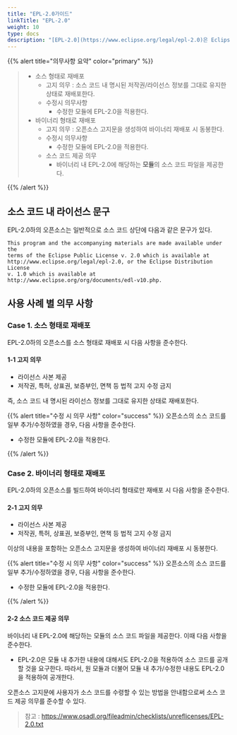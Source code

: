 ```yaml
---
title: "EPL-2.0가이드"
linkTitle: "EPL-2.0"
weight: 10
type: docs
description: "[EPL-2.0](https://www.eclipse.org/legal/epl-2.0)은 Eclipse Public License 2.0이라고도 불리며, 모듈 단위의 소스 코드 공개를 요구하는 Weak Copyleft 성격의 라이선스이다. " 
---
```


{{% alert title="의무사항 요약" color="primary" %}}
<div class="-bg-100 p-3">

> - 소스 형태로 재배포 
>   - 고지 의무 : 소스 코드 내 명시된 저작권/라이선스 정보를 그대로 유지한 상태로 재배포한다. 
>    - 수정시 의무사항 
>      - 수정한 모듈에 EPL-2.0을 적용한다.
> - 바이너리 형태로 재배포 
>   -  고지 의무 : 오픈소스 고지문을 생성하여 바이너리 재배포 시 동봉한다. 
>   - 수정시 의무사항
>     - 수정한 모듈에 EPL-2.0을 적용한다.
>   - 소스 코드 제공 의무 
>     - <span class="-text-warning">바이너리 내 EPL-2.0에 해당하는 **모듈**의 소스 코드 파일을 제공한다.</span>

</div>
{{% /alert %}}

## 소스 코드 내 라이선스 문구
EPL-2.0하의 오픈소스는 일반적으로 소스 코드 상단에 다음과 같은 문구가 있다. 

```
This program and the accompanying materials are made available under the
terms of the Eclipse Public License v. 2.0 which is available at
http://www.eclipse.org/legal/epl-2.0, or the Eclipse Distribution License
v. 1.0 which is available at
http://www.eclipse.org/org/documents/edl-v10.php.
```

## 사용 사례 별 의무 사항
### Case 1. 소스 형태로 재배포 
EPL-2.0하의 오픈소스를 소스 형태로 재배포 시 다음 사항을 준수한다.

#### 1-1 고지 의무
* 라이선스 사본 제공
* 저작권, 특허, 상표권, 보증부인, 면책 등 법적 고지 수정 금지

즉, 소스 코드 내 명시된 라이선스 정보를 그대로 유지한 상태로 재배포한다. 


{{% alert title="수정 시 의무 사항" color="success" %}}
오픈소스의 소스 코드를 일부 추가/수정하였을 경우, 다음 사항을 준수한다. 

* 수정한 모듈에 EPL-2.0을 적용한다.

{{% /alert %}}

### Case 2. 바이너리 형태로 재배포

EPL-2.0하의 오픈소스를 빌드하여 바이너리 형태로만 재배포 시 다음 사항을 준수한다. 

#### 2-1 고지 의무
* 라이선스 사본 제공
* 저작권, 특허, 상표권, 보증부인, 면책 등 법적 고지 수정 금지

이상의 내용을 포함하는 오픈소스 고지문을 생성하여 바이너리 재배포 시 동봉한다. 

{{% alert title="수정 시 의무 사항" color="success" %}}
오픈소스의 소스 코드를 일부 추가/수정하였을 경우, 다음 사항을 준수한다. 

* 수정한 모듈에 EPL-2.0을 적용한다.

{{% /alert %}}

#### 2-2 소스 코드 제공 의무
바이너리 내 EPL-2.0에 해당하는 모듈의 소스 코드 파일을 제공한다. 이때 다음 사항을 준수한다. 

* EPL-2.0은 모듈 내 추가한 내용에 대해서도 EPL-2.0을 적용하여 소스 코드를 공개할 것을 요구한다. 따라서, 원 모듈과 더불어 모듈 내 추가/수정한 내용도 EPL-2.0을 적용하여 공개한다.

오픈소스 고지문에 사용자가 소스 코드를 수령할 수 있는 방법을 안내함으로써 소스 코드 제공 의무를 준수할 수 있다. 

> 참고 : https://www.osadl.org/fileadmin/checklists/unreflicenses/EPL-2.0.txt